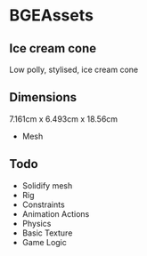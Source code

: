 # BGEAssets
## Ice cream cone

Low polly, stylised, ice cream cone


## Dimensions
7.161cm x 6.493cm x 18.56cm

* Mesh


## Todo
* Solidify mesh
* Rig
* Constraints
* Animation Actions
* Physics
* Basic Texture
* Game Logic
